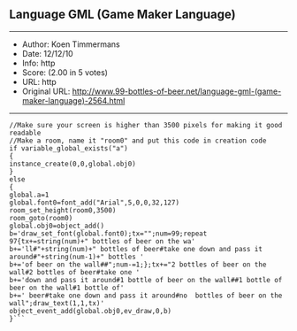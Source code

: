 
## Language GML (Game Maker Language) ##
---
- Author: Koen Timmermans
- Date: 12/12/10
- Info: http
- Score:  (2.00 in 5 votes)
- URL: http
- Original URL: http://www.99-bottles-of-beer.net/language-gml-(game-maker-language)-2564.html
---

```
//Make sure your screen is higher than 3500 pixels for making it good readable
//Make a room, name it "room0" and put this code in creation code
if variable_global_exists("a")
{
instance_create(0,0,global.obj0)
}
else
{
global.a=1
global.font0=font_add("Arial",5,0,0,32,127)
room_set_height(room0,3500)
room_goto(room0)
global.obj0=object_add()
b='draw_set_font(global.font0);tx="";num=99;repeat 97{tx+=string(num)+" bottles of beer on the wa'
b+='ll#"+string(num)+" bottles of beer#take one down and pass it around#"+string(num-1)+" bottles '
b+='of beer on the wall##";num-=1;};tx+="2 bottles of beer on the wall#2 bottles of beer#take one '
b+='down and pass it around#1 bottle of beer on the wall##1 bottle of beer on the wall#1 bottle of'
b+=' beer#take one down and pass it around#no  bottles of beer on the wall";draw_text(1,1,tx)'
object_event_add(global.obj0,ev_draw,0,b)
}```